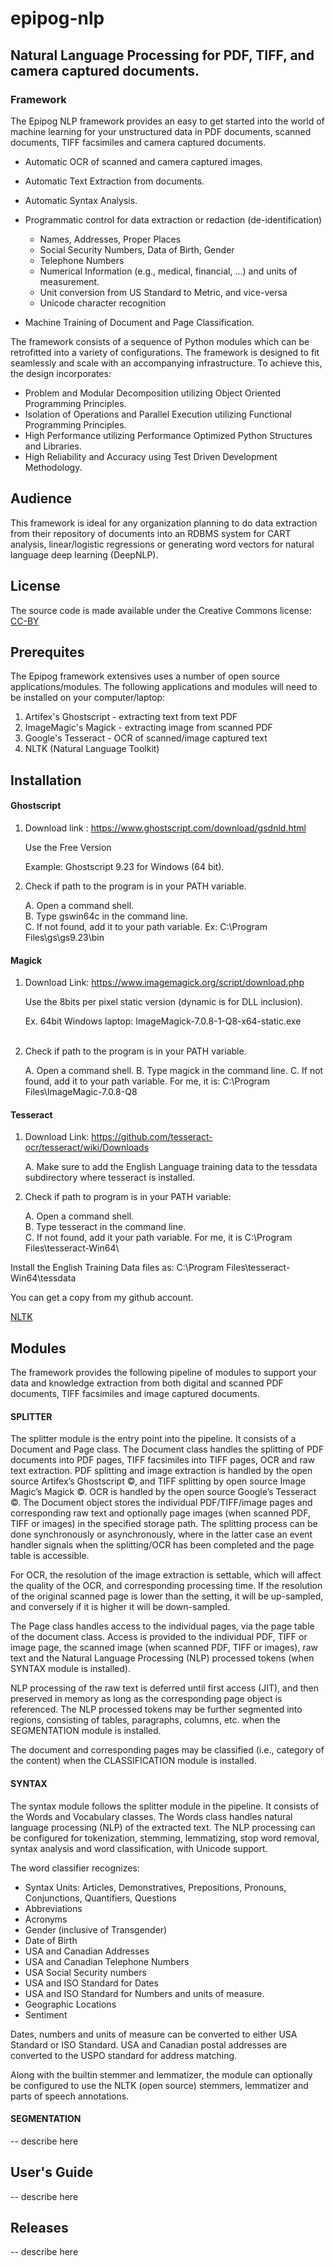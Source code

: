 # epipog-nlp
## Natural Language Processing for PDF, TIFF, and camera captured documents.

### Framework

The Epipog NLP framework provides an easy to get started into the world of machine learning for your unstructured data in PDF documents, scanned documents, TIFF facsimiles and camera captured documents. 

  - Automatic OCR of scanned and camera captured images.
  - Automatic Text Extraction from documents.
  - Automatic Syntax Analysis.
  - Programmatic control for data extraction or redaction (de-identification)
  
    - Names, Addresses, Proper Places
    - Social Security Numbers, Data of Birth, Gender
    - Telephone Numbers
    - Numerical Information (e.g., medical, financial, …) and units of measurement.
    - Unit conversion from US Standard to Metric, and vice-versa
    - Unicode character recognition

  - Machine Training of Document and Page Classification.
  
The framework consists of a sequence of Python modules which can be retrofitted into a variety of configurations. The framework is designed to fit seamlessly and scale with an accompanying infrastructure. To achieve this, the design incorporates:

  - Problem and Modular Decomposition utilizing Object Oriented Programming Principles.
  - Isolation of Operations and Parallel Execution utilizing Functional Programming Principles.
  - High Performance utilizing Performance Optimized Python Structures and Libraries.
  - High Reliability and Accuracy using Test Driven Development Methodology.

## Audience

This framework is ideal for any organization planning to do data extraction from their repository of documents into an RDBMS system for CART analysis, linear/logistic regressions or generating word vectors for natural language deep learning (DeepNLP).

## License

The source code is made available under the Creative Commons license: [CC-BY](https://creativecommons.org/licenses/by/4.0/)

## Prerequites

The Epipog framework extensives uses a number of open source applications/modules. The following applications and modules will need to be installed on your computer/laptop:

  1. Artifex's Ghostscript - extracting text from text PDF
  2. ImageMagic's Magick - extracting image from scanned PDF
  3. Google's Tesseract - OCR of scanned/image captured text
  4. NLTK (Natural Language Toolkit)

## Installation

#### Ghostscript

1. Download link : https://www.ghostscript.com/download/gsdnld.html
        
    Use the Free Version<br/>

    Example: Ghostscript 9.23 for Windows (64 bit).<br/>

2. Check if path to the program is in your PATH variable. 

    A. Open a command shell.<br/>
    B. Type gswin64c in the command line.<br/>
    C. If not found, add it to your path variable. Ex: C:\Program Files\gs\gs9.23\bin<br/>

#### Magick

1. Download Link: https://www.imagemagick.org/script/download.php

    Use the 8bits per pixel static version (dynamic is for DLL inclusion).<br/>

    Ex. 64bit Windows laptop: ImageMagick-7.0.8-1-Q8-x64-static.exe<br/><br/>

2. Check if path to the program is in your PATH variable.

    A. Open a command shell.
    B. Type magick in the command line.
    C. If not found, add it to your path variable. For me, it is: C:\Program Files\ImageMagic-7.0.8-Q8

#### Tesseract

1. Download Link: https://github.com/tesseract-ocr/tesseract/wiki/Downloads

    A. Make sure to add the English Language training data to the tessdata subdirectory where tesseract is installed.

2. Check if path to program is in your PATH variable:

    A. Open a command shell.<br/>
    B. Type tesseract in the command line.<br/>
    C. If not found, add it your path variable. For me, it is C:\Program Files\tesseract-Win64\

Install the English Training Data files as: C:\Program Files\tesseract-Win64\tessdata

You can get a copy from my github account.

[NLTK](nltk.md)

## Modules

The framework provides the following pipeline of modules to support your data and knowledge extraction from both digital and scanned PDF documents, TIFF facsimiles and image captured documents.

#### SPLITTER

The splitter module is the entry point into the pipeline. It consists of a Document and Page class. The Document class handles the splitting of PDF documents into PDF pages, TIFF facsimiles into TIFF pages, OCR and raw text extraction. PDF splitting and image extraction is handled by the open source Artifex’s Ghostscript ©, and TIFF splitting by open source Image Magic’s Magick ©. OCR is handled by the open source Google’s Tesseract ©. The Document object stores the individual PDF/TIFF/image pages and corresponding raw text and optionally page images (when scanned PDF, TIFF or images) in the specified storage path. The splitting process can be done synchronously or asynchronously, where in the latter case an event handler signals when the splitting/OCR has been completed and the page table is accessible.

For OCR, the resolution of the image extraction is settable, which will affect the quality of the OCR, and corresponding processing time. If the resolution of the original scanned page is lower than the setting, it will be up-sampled, and conversely if it is higher it will be down-sampled.

The Page class handles access to the individual pages, via the page table of the document class. Access is provided to the individual PDF, TIFF or image page, the scanned image (when scanned PDF, TIFF or images), raw text and the Natural Language Processing (NLP) processed tokens (when SYNTAX module is installed).

NLP processing of the raw text is deferred until first access (JIT), and then preserved in memory as long as the corresponding page object is referenced. The NLP processed tokens may be further segmented into regions, consisting of tables, paragraphs, columns, etc. when the SEGMENTATION module is installed.

The document and corresponding pages may be classified (i.e., category of the content) when the CLASSIFICATION module is installed.

#### SYNTAX

The syntax module follows the splitter module in the pipeline. It consists of the Words and Vocabulary classes. The Words class handles natural language processing (NLP) of the extracted text. The NLP processing can be configured for tokenization, stemming, lemmatizing, stop word removal, syntax analysis and word classification, with Unicode support. 

The word classifier recognizes:

  - Syntax Units: Articles, Demonstratives, Prepositions, Pronouns, Conjunctions, Quantifiers, Questions
  - Abbreviations
  - Acronyms
  - Gender (inclusive of Transgender)
  - Date of Birth
  - USA and Canadian Addresses
  - USA and Canadian Telephone Numbers
  - USA Social Security numbers
  - USA and ISO Standard for Dates
  - USA and ISO Standard for Numbers and units of measure. 
  - Geographic Locations
  - Sentiment

Dates, numbers and units of measure can be converted to either USA Standard or ISO Standard.  USA and Canadian postal addresses are converted to the USPO standard for address matching.

Along with the builtin stemmer and lemmatizer, the module can optionally be configured to use the NLTK (open source) stemmers, lemmatizer and parts of speech annotations.


#### SEGMENTATION

-- describe here

## User's Guide

-- describe here

## Releases

-- describe here
